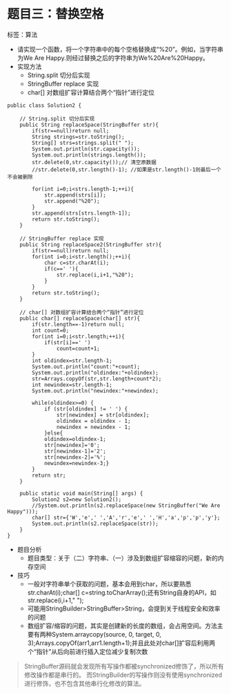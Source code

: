# 题目三：替换空格

标签：算法

- 请实现一个函数，将一个字符串中的每个空格替换成“%20”。例如，当字符串为We Are Happy.则经过替换之后的字符串为We%20Are%20Happy。
- 实现方法
	- String.split 切分后实现
	- StringBuffer replace 实现
	- char[] 对数组扩容计算结合两个“指针”进行定位

```
public class Solution2 {

    // String.split 切分后实现
    public String replaceSpace(StringBuffer str){
        if(str==null)return null;
        String strings=str.toString();
        String[] strs=strings.split(" ");
        System.out.println(str.capacity());
        System.out.println(strings.length());
        str.delete(0,str.capacity());// 清空原数据
        //str.delete(0,str.length()-1); //如果是str.length()-1则最后一个不会被删除

        for(int i=0;i<strs.length-1;++i){
            str.append(strs[i]);
            str.append("%20");
        }
        str.append(strs[strs.length-1]);
        return str.toString();
    }

    // StringBuffer replace 实现
    public String replaceSpace2(StringBuffer str){
        if(str==null)return null;
        for(int i=0;i<str.length();++i){
            char c=str.charAt(i);
            if(c==' '){
                str.replace(i,i+1,"%20");
            }
        }
        return str.toString();
    }

    // char[] 对数组扩容计算结合两个“指针”进行定位
    public char[] replaceSpace(char[] str){
        if(str.length==-1)return null;
        int count=0;
        for(int i=0;i<str.length;++i){
            if(str[i]==' ')
                count=count+1;
        }
        int oldindex=str.length-1;
        System.out.println("count:"+count);
        System.out.println("oldindex:"+oldindex);
        str=Arrays.copyOf(str,str.length+count*2);
        int newindex=str.length-1;
        System.out.println("newindex:"+newindex);

        while(oldindex>=0) {
            if (str[oldindex] != ' ') {
                str[newindex] = str[oldindex];
                oldindex = oldindex - 1;
                newindex = newindex - 1;
            }else{
            oldindex=oldindex-1;
            str[newindex]='0';
            str[newindex-1]='2';
            str[newindex-2]='%';
            newindex=newindex-3;}
        }
        return str;
    }

    public static void main(String[] args) {
        Solution2 s2=new Solution2();
        //System.out.println(s2.replaceSpace(new StringBuffer("We Are Happy")));
        char[] str={'W','e',' ','A','r','e',' ','H','a','p','p','y'};
        System.out.println(s2.replaceSpace(str));
    }
}

```

- 题目分析
	- 题目类型：关于（二）字符串、（一）涉及到数组扩容缩容的问题，新的内存空间
- 技巧
	- 一般对字符串单个获取的问题，基本会用到char，所以要熟悉str.charAt(i);char[] c=string.toCharArray();还有String自身的API，如str.replace(i,i+1," ");
	- 可能用StringBuilder>StringBuffer>String，会提到关于线程安全和效率的问题
	- 数组扩容/缩容的问题，其实是创建新的长度的数组，会占用空间。方法主要有两种System.arraycopy(source, 0, target, 0, 3);Arrays.copyOf(arr1,arr1.length+1);并且此处对char[]扩容后利用两个“指针”从后向前进行插入定位减少复制次数
	
>StringBuffer源码就会发现所有写操作都被synchronized修饰了，所以所有修改操作都是串行的。
而StringBuilder的写操作则没有使用synchronized进行修饰，也不包含其他串行化修改的算法。
